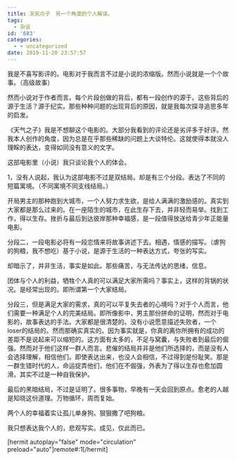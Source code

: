 ```yaml
---
title: 天気の子　另一个角度的个人解读。
tags:
  - 杂谈
id: '683'
categories:
  - - uncategorized
date: 2019-11-20 23:57:57
---
```


我是不喜写影评的。电影对于我而言不过是小说的浓缩版。然而小说就是一个个故事。（高级故事）
<!-- more -->
然而小说对于作者而言。每个片段创做的背后，都有一段创作的源于。这些背后的源于生活？源于纪实。那些种种问题的出现背后的原因，就是我每次探寻追思多年的启发。

《天气之子》我是不想聊这个电影的。大部分我看到的评论还是劣评多于好评。然我本人创作的角度，因为总是在乎那些稀缺的问题上大谈特伦。这就使得本就没人理睬的表达，变得如同没有意义的文字。

这部电影里（小说）我只谈论我个人的体会。

1，没有人说起，我认为这部电影不过是双结局。却是有三个分段。表达了不同的短篇寓境。（不同寓境不同支线结局。）

开局男主的那种跑到大城市，一个人努力求生欲，是给人满满的激励感的。真实到大家都是那么过来的。在一座陌生的城市，在此生存下去，并非轻而易举。找到工作，得以生存。挫折与最后到达彼岸那种幸福感，是一段值得放送给青少年正能量电影。

分段二，一段电影必将有一段恋情来将故事讲述下去。相遇，情感的描写。（虐狗的狗粮，我不想吃）基于小说，是源于生活的一种表达方式，夸张的写实。

却暗示了，并非生活，事实是如此。那些痛苦，与无法传达的思绪，信息。

团体与个人的利益，牺牲个人真的可以满足大家所需吗？事实上，这样的背锅的状况。是经常出现的。即所谓第一个大家结局。

分段三，但是满足大家的需求，真的可以平复失去者的心境吗？对于个人而言，他们需要一种满足个人的完美结局。即所像影中，男主那份拼命的证明，然而对于电影的，故事表达的手法。大家都是很清楚的。没有小说愿意描述失败者，一个loser的结局的。然而那确实真实的。因为事实就是，你真的离你所拥有的成功的差距不是说起来可以缩短的。这方面有太多的，不足与窝囊，与失败者到最后的倔强。然而对于他们这样一群人而言。悲催的结局并非是他们所选择的，而是没有人会选择理解，相信他们。即使表达出来，也没人会相信，不过得到是份耻笑。那是一群生错时代的人，命运捉弄他们，他们在不倔强，外表为了得以生存也愈加圆滑。其实不过是一种自我保护。

最后的黑暗结局，不过是证明了。很多事物，早晚有一天会回到原点。愈老的人越是知晓这份道理。万物循环，周而复始。

两个人的幸福着实让孤儿单身狗。狠狠撒了吧狗粮。

我只想表达我个人的，悲观写实。成见，仅此而已。

\[hermit autoplay="false" mode="circulation" preload="auto"\]remote#:1\[/hermit\]